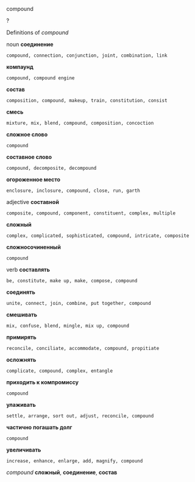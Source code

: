 compound

?


Definitions of _compound_

noun
**соединение**

    compound, connection, conjunction, joint, combination, link
**компаунд**

    compound, compound engine
**состав**

    composition, compound, makeup, train, constitution, consist
**смесь**

    mixture, mix, blend, compound, composition, concoction
**сложное слово**

    compound
**составное слово**

    compound, decomposite, decompound
**огороженное место**

    enclosure, inclosure, compound, close, run, garth

adjective
**составной**

    composite, compound, component, constituent, complex, multiple
**сложный**

    complex, complicated, sophisticated, compound, intricate, composite
**сложносочиненный**

    compound

verb
**составлять**

    be, constitute, make up, make, compose, compound
**соединять**

    unite, connect, join, combine, put together, compound
**смешивать**

    mix, confuse, blend, mingle, mix up, compound
**примирять**

    reconcile, conciliate, accommodate, compound, propitiate
**осложнять**

    complicate, compound, complex, entangle
**приходить к компромиссу**

    compound
**улаживать**

    settle, arrange, sort out, adjust, reconcile, compound
**частично погашать долг**

    compound
**увеличивать**

    increase, enhance, enlarge, add, magnify, compound

_compound_
**сложный**, **соединение**, **состав**